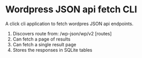 # Wordpress JSON api fetch CLI

A click cli application to fetch wordpres JSON api endpoints.

1. Discovers route from: /wp-json/wp/v2 [routes]
2. Can fetch a page of results
3. Can fetch a single result page
4. Stores the responses in SQLite tables
